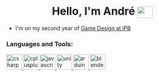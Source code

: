 <h1 align="center">Hello, I'm André <a href="https://twitter.com/mastardy1" target="blank"><img align="center" src="https://cdn.jsdelivr.net/npm/simple-icons@3.0.1/icons/twitter.svg" alt="mastardy1" height="30" width="40" /></a></h1> 

- I'm on my second year of [Game Design at IPB](http://djd.esact.ipb.pt/en/home/)<br>

<h3 align="left">Languages and Tools:</h3>
<p align="left">
<a href="https://www.w3schools.com/cs/" target="_blank"> <img src="https://hownot2code.files.wordpress.com/2016/06/2p4i.png?w=676" alt="csharp" width="40" height="40"/> </a>
<a href="https://www.w3schools.com/cpp/" target="_blank"> <img src="https://upload.wikimedia.org/wikipedia/commons/thumb/1/18/ISO_C%2B%2B_Logo.svg/1200px-ISO_C%2B%2B_Logo.svg.png" alt="cplusplus" width="40" height="40"/> </a>
<a href="https://developer.mozilla.org/en-US/docs/Web/JavaScript" target="_blank"> <img src="https://cdn0.iconfinder.com/data/icons/designer-skills/128/node-js-512.png" alt="javascript" width="40" height="40"/> </a> 
<a href="https://unity.com/" target="_blank"> <img src="https://www.vectorlogo.zone/logos/unity3d/unity3d-icon.svg" alt="unity" width="40" height="40"/> </a>
<a href="https://www.arduino.cc/" target="_blank"> <img src="https://cdn.worldvectorlogo.com/logos/arduino-1.svg" alt="arduino" width="40" height="40"/> </a>
<a href="https://www.blender.org/" target="_blank"> <img src="https://download.blender.org/branding/community/blender_community_badge_white.svg" alt="blender" width="40" height="40"> </a>
</p>
